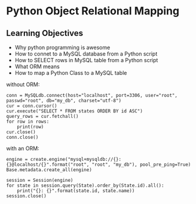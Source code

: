 # Python Object Relational Mapping

## Learning Objectives
- Why python programming is awesome
- How to connet to a MySQL database from a Python script
- How to SELECT rows in MySQL table from a Python script
- What ORM means
- How to map a Python Class to a MySQL table

without ORM:
```python3
conn = MySQLdb.connect(host="localhost", port=3306, user="root", passwd="root", db="my_db", charset="utf-8")
cur = conn.cursor()
cur.execute("SELECT * FROM states ORDER BY id ASC")
query_rows = cur.fetchall()
for row in rows:
	print(row)
cur.close()
conn.close()
```

with an ORM:
```python3
engine = create.engine("mysql+mysqldb://{}:{}@localhost/{}".format("root", "root", "my_db"), pool_pre_ping=True)
Base.metadata.create_all(engine)

session = Session(engine)
for state in session.query(State).order_by(State.id).all():
	print("{}: {}".format(state.id, state.name))
session.close()
```
